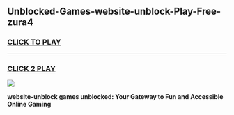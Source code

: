 
## Unblocked-Games-website-unblock-Play-Free-zura4
<h3>
<a href="https://premium76.site?title=website-unblock&ref=12A">CLICK TO PLAY</a></h3>
<hr>

<h3>
<a href="https://premium76.site?title=website-unblock&ref=12A">CLICK 2 PLAY</a>
  
</h3>

<a href="https://premium76.site?title=website-unblock&ref=12A"><img src="https://clearcache.store/games.png"></a>


**website-unblock games unblocked: Your Gateway to Fun and Accessible Online Gaming**

